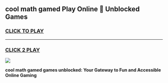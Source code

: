 
## cool math gamed Play Online 👋 Unblocked Games
<h3>
<a href="https://news.freeplayer.one?title=cool_math_gamed&ref=17CMG">CLICK TO PLAY</a></h3>
<hr>

<h3>
<a href="https://news.freeplayer.one?title=cool_math_gamed&ref=17CMG">CLICK 2 PLAY</a>
  
</h3>

<a href="https://news.freeplayer.one?title=cool_math_gamed&ref=17CMG/"><img src="https://clearcache.store/games.png"></a>


**cool math gamed games unblocked: Your Gateway to Fun and Accessible Online Gaming**

